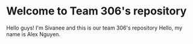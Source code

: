 # Welcome to Team 306's repository

Hello guys! I'm Sivanee and this is our team 306's repository 
Hello, my name is Alex Nguyen.
